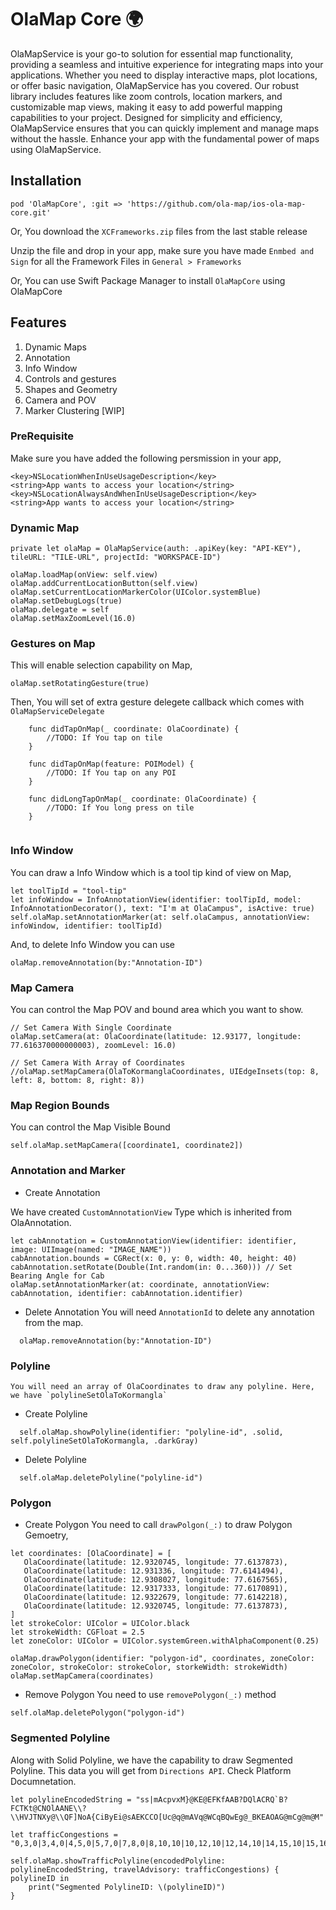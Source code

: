 # OlaMap Core 🌍

OlaMapService is your go-to solution for essential map functionality, providing a seamless and intuitive experience for integrating maps into your applications. Whether you need to display interactive maps, plot locations, or offer basic navigation, OlaMapService has you covered. Our robust library includes features like zoom controls, location markers, and customizable map views, making it easy to add powerful mapping capabilities to your project. Designed for simplicity and efficiency, OlaMapService ensures that you can quickly implement and manage maps without the hassle. Enhance your app with the fundamental power of maps using OlaMapService.

## Installation

```
pod 'OlaMapCore', :git => 'https://github.com/ola-map/ios-ola-map-core.git'
```

Or, You download the `XCFrameworks.zip` files from the last stable release

Unzip the file and drop in your app, make sure you have made `Enmbed and Sign` for all the Framework Files in `General > Frameworks`

Or, You can use Swift Package Manager to install `OlaMapCore` using OlaMapCore

## Features
1. Dynamic Maps
2. Annotation
3. Info Window
4. Controls and gestures
5. Shapes and Geometry
6. Camera and POV
7. Marker Clustering [WIP]

### PreRequisite 
Make sure you have added the following persmission in your app,
```
<key>NSLocationWhenInUseUsageDescription</key>
<string>App wants to access your location</string>
<key>NSLocationAlwaysAndWhenInUseUsageDescription</key>
<string>App wants to access your location</string>
```

### Dynamic Map
```
private let olaMap = OlaMapService(auth: .apiKey(key: "API-KEY"), tileURL: "TILE-URL", projectId: "WORKSPACE-ID")

olaMap.loadMap(onView: self.view)
olaMap.addCurrentLocationButton(self.view)
olaMap.setCurrentLocationMarkerColor(UIColor.systemBlue)
olaMap.setDebugLogs(true)
olaMap.delegate = self
olaMap.setMaxZoomLevel(16.0)
```

### Gestures on Map
This will enable selection capability on Map, 
```
olaMap.setRotatingGesture(true)
```
Then, You will set of extra gesture delegete callback which comes with `OlaMapServiceDelegate`
```
    func didTapOnMap(_ coordinate: OlaCoordinate) {
        //TODO: If You tap on tile
    }
    
    func didTapOnMap(feature: POIModel) {
        //TODO: If You tap on any POI
    }
    
    func didLongTapOnMap(_ coordinate: OlaCoordinate) {
        //TODO: If You long press on tile
    }
    
```

### Info Window
You can draw a Info Window which is a tool tip kind of view on Map, 
```
let toolTipId = "tool-tip"
let infoWindow = InfoAnnotationView(identifier: toolTipId, model: InfoAnnotationDecorator(), text: "I'm at OlaCampus", isActive: true)
self.olaMap.setAnnotationMarker(at: self.olaCampus, annotationView: infoWindow, identifier: toolTipId)
```
And, to delete Info Window you can use
```
olaMap.removeAnnotation(by:"Annotation-ID")
```

### Map Camera
You can control the Map POV and bound area which you want to show.
```
// Set Camera With Single Coordinate
olaMap.setCamera(at: OlaCoordinate(latitude: 12.93177, longitude: 77.616370000000003), zoomLevel: 16.0)

// Set Camera With Array of Coordinates
//olaMap.setMapCamera(OlaToKormanglaCoordinates, UIEdgeInsets(top: 8, left: 8, bottom: 8, right: 8))

```

### Map Region Bounds
You can control the Map Visible Bound
```
self.olaMap.setMapCamera([coordinate1, coordinate2])
```

### Annotation and Marker
  * Create Annotation
  
  We have created `CustomAnnotationView` Type which is inherited from OlaAnnotation.
  ```
  let cabAnnotation = CustomAnnotationView(identifier: identifier, image: UIImage(named: "IMAGE_NAME"))
  cabAnnotation.bounds = CGRect(x: 0, y: 0, width: 40, height: 40)
  cabAnnotation.setRotate(Double(Int.random(in: 0...360))) // Set Bearing Angle for Cab
  olaMap.setAnnotationMarker(at: coordinate, annotationView: cabAnnotation, identifier: cabAnnotation.identifier)
  ```
  
  * Delete Annotation
  You will need `AnnotationId` to delete any annotation from the map.
  ```
    olaMap.removeAnnotation(by:"Annotation-ID")
  ```

### Polyline

    You will need an array of OlaCoordinates to draw any polyline. Here, we have `polylineSetOlaToKormangla`
    
  * Create Polyline
  ```
    self.olaMap.showPolyline(identifier: "polyline-id", .solid, self.polylineSetOlaToKormangla, .darkGray)
  ```
  * Delete Polyline
  ```
    self.olaMap.deletePolyline("polyline-id")
  ```

### Polygon

* Create Polygon
You need to call `drawPolgon(_:)` to draw Polygon Gemoetry,

 ```
 let coordinates: [OlaCoordinate] = [
    OlaCoordinate(latitude: 12.9320745, longitude: 77.6137873),
    OlaCoordinate(latitude: 12.931336, longitude: 77.6141494),
    OlaCoordinate(latitude: 12.9308027, longitude: 77.6167565),
    OlaCoordinate(latitude: 12.9317333, longitude: 77.6170891),
    OlaCoordinate(latitude: 12.9322679, longitude: 77.6142218),
    OlaCoordinate(latitude: 12.9320745, longitude: 77.6137873),
]
let strokeColor: UIColor = UIColor.black
let strokeWidth: CGFloat = 2.5
let zoneColor: UIColor = UIColor.systemGreen.withAlphaComponent(0.25)

olaMap.drawPolygon(identifier: "polygon-id", coordinates, zoneColor: zoneColor, strokeColor: strokeColor, storkeWidth: strokeWidth)
olaMap.setMapCamera(coordinates)
 ```
 
 * Remove Polygon
 You need to use `removePolygon(_:)` method
 ```
 self.olaMap.deletePolygon("polygon-id")
 ```

### Segmented Polyline
Along with Solid Polyline, we have the capability to draw Segmented Polyline. This data you will get from `Directions API`. Check Platform Documnetation.
```
let polylineEncodedString = "ss|mAcpvxM}@KE@EFKfAAB?DQlACRQ`B?FCTKt@CNOlAANE\\?\\HVJTNXy@\\QF]NoA{CiByEi@sAEKCCO[Uc@q@mAVq@WCqBQwEg@_BKEAOAG@mCg@m@M"

let trafficCongestions = "0,3,0|3,4,0|4,5,0|5,7,0|7,8,0|8,10,10|10,12,10|12,14,10|14,15,10|15,16,0|16,19,5|19,21,5|21,23,0|23,24,0|24,25,0|25,26,0|26,28,0|28,30,5|30,31,5|31,33,5|33,35,5|35,36,5|36,38,5|38,39,5|39,40,0|40,41,0|41,44,0|44,45,0|45,47,0|47,48,5|48,49,5|49,50,0|50,51,0|51,52,0|52,53,0|53,54,0|54,55,0|55,56,0|56,57,0"

self.olaMap.showTrafficPolyline(encodedPolyline: polylineEncodedString, travelAdvisory: trafficCongestions) { polylineID in
    print("Segmented PolylineID: \(polylineID)")
}
```
